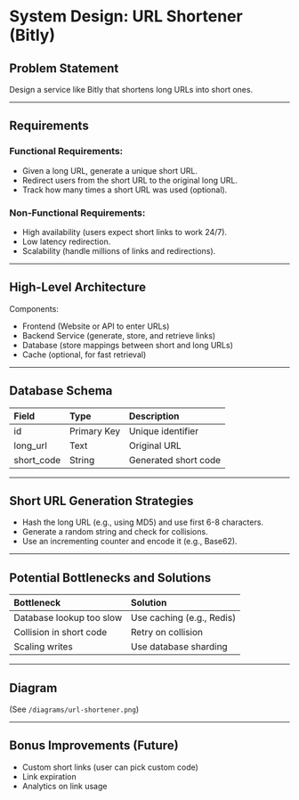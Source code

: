 # System Design: URL Shortener (Bitly)

## Problem Statement

Design a service like Bitly that shortens long URLs into short ones.

---

## Requirements

### Functional Requirements:
- Given a long URL, generate a unique short URL.
- Redirect users from the short URL to the original long URL.
- Track how many times a short URL was used (optional).

### Non-Functional Requirements:
- High availability (users expect short links to work 24/7).
- Low latency redirection.
- Scalability (handle millions of links and redirections).

---

## High-Level Architecture

Components:
- Frontend (Website or API to enter URLs)
- Backend Service (generate, store, and retrieve links)
- Database (store mappings between short and long URLs)
- Cache (optional, for fast retrieval)

---

## Database Schema

| Field | Type | Description |
|:------|:-----|:------------|
| id | Primary Key | Unique identifier |
| long_url | Text | Original URL |
| short_code | String | Generated short code |

---

## Short URL Generation Strategies

- Hash the long URL (e.g., using MD5) and use first 6-8 characters.
- Generate a random string and check for collisions.
- Use an incrementing counter and encode it (e.g., Base62).

---

## Potential Bottlenecks and Solutions

| Bottleneck | Solution |
|:-----------|:---------|
| Database lookup too slow | Use caching (e.g., Redis) |
| Collision in short code | Retry on collision |
| Scaling writes | Use database sharding |

---

## Diagram

(See `/diagrams/url-shortener.png`)

---

## Bonus Improvements (Future)

- Custom short links (user can pick custom code)
- Link expiration
- Analytics on link usage
